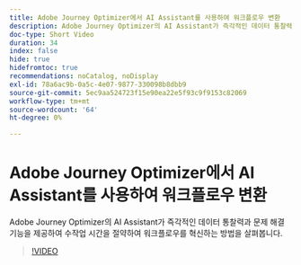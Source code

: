 ```yaml
---
title: Adobe Journey Optimizer에서 AI Assistant를 사용하여 워크플로우 변환
description: Adobe Journey Optimizer의 AI Assistant가 즉각적인 데이터 통찰력과 문제 해결 기능을 제공하여 수작업 시간을 절약하여 워크플로우를 혁신하는 방법을 살펴봅니다.
doc-type: Short Video
duration: 34
index: false
hide: true
hidefromtoc: true
recommendations: noCatalog, noDisplay
exl-id: 78a6ac9b-0a5c-4e07-9877-330098b8dbb9
source-git-commit: 5ec9aa524723f15e90ea22e5f93c9f9153c82069
workflow-type: tm+mt
source-wordcount: '64'
ht-degree: 0%

---
```


# Adobe Journey Optimizer에서 AI Assistant를 사용하여 워크플로우 변환

Adobe Journey Optimizer의 AI Assistant가 즉각적인 데이터 통찰력과 문제 해결 기능을 제공하여 수작업 시간을 절약하여 워크플로우를 혁신하는 방법을 살펴봅니다.

<!-- 65_S653_3442539_33_transforming-workflows-with-ai-assistant-in-adobe-journey-optimizer -->
>[!VIDEO](https://video.tv.adobe.com/v/3458195/?learn=on&enablevpops=true)

